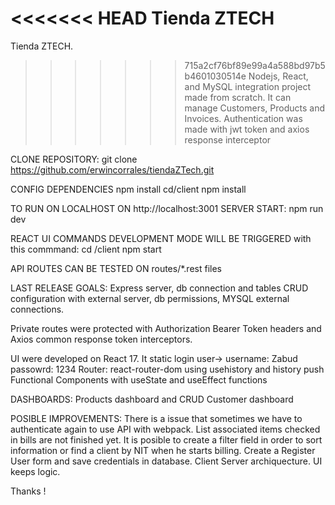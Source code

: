 <<<<<<< HEAD
Tienda ZTECH
=======
Tienda ZTECH.
>>>>>>> 715a2cf76bf89e99a4a588bd97b5b4601030514e
Nodejs, React, and MySQL integration project made from scratch. It can manage Customers, Products and Invoices. Authentication was made with jwt token and axios response interceptor

CLONE REPOSITORY:
git clone https://github.com/erwincorrales/tiendaZTech.git

CONFIG DEPENDENCIES
npm install
cd/client npm install

TO RUN ON LOCALHOST ON http://localhost:3001
SERVER START: npm run dev 


REACT UI COMMANDS
DEVELOPMENT MODE WILL BE TRIGGERED with this commmand:
cd /client   npm start


API ROUTES CAN BE TESTED ON 
routes/*.rest files


LAST RELEASE GOALS:
Express server, db connection and tables CRUD configuration with external server, db permissions, MYSQL external connections.

Private routes were protected with Authorization Bearer Token headers and Axios common response token interceptors.

UI were developed on React 17.
It static login user-> username: Zabud  passowrd: 1234
Router: react-router-dom using usehistory and history push
Functional Components with useState and useEffect functions

DASHBOARDS:
Products dashboard and CRUD
Customer dashboard

POSIBLE IMPROVEMENTS:
There is a issue that sometimes we have to authenticate again to use API with webpack.
List associated items checked in bills are not finished yet.
It is posible to create a filter field in order to sort information or find a client by NIT when he starts billing.
Create a Register User form and save credentials in database.
Client Server archiquecture. UI keeps logic.

Thanks !



